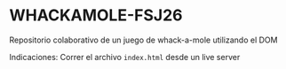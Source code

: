 # WHACKAMOLE-FSJ26
Repositorio colaborativo de un juego de whack-a-mole utilizando el DOM

Indicaciones: Correr el archivo `index.html` desde un live server